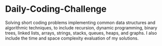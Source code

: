 # Daily-Coding-Challenge
Solving short coding problems implementing common data structures and algorithmic techniques, to include recursion, dynamic programming, binary trees, linked lists, arrays, strings, stacks, queues, heaps, and graphs. I also include the time and space complexity evaluation of my solutions. 
